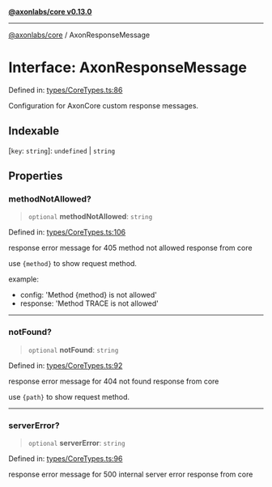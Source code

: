 [**@axonlabs/core v0.13.0**](../README.md)

***

[@axonlabs/core](../globals.md) / AxonResponseMessage

# Interface: AxonResponseMessage

Defined in: [types/CoreTypes.ts:86](https://github.com/AxonJsLabs/AxonJs/blob/443c878e407aac4d555b412a63d998c861697725/src/types/CoreTypes.ts#L86)

Configuration for AxonCore custom response messages.

## Indexable

\[`key`: `string`\]: `undefined` \| `string`

## Properties

### methodNotAllowed?

> `optional` **methodNotAllowed**: `string`

Defined in: [types/CoreTypes.ts:106](https://github.com/AxonJsLabs/AxonJs/blob/443c878e407aac4d555b412a63d998c861697725/src/types/CoreTypes.ts#L106)

response error message for 405 method not allowed response from core

use `{method}` to show request method.

example:
- config: 'Method {method} is not allowed'
- response: 'Method TRACE is not allowed'

***

### notFound?

> `optional` **notFound**: `string`

Defined in: [types/CoreTypes.ts:92](https://github.com/AxonJsLabs/AxonJs/blob/443c878e407aac4d555b412a63d998c861697725/src/types/CoreTypes.ts#L92)

response error message for 404 not found response from core

use `{path}` to show request method.

***

### serverError?

> `optional` **serverError**: `string`

Defined in: [types/CoreTypes.ts:96](https://github.com/AxonJsLabs/AxonJs/blob/443c878e407aac4d555b412a63d998c861697725/src/types/CoreTypes.ts#L96)

response error message for 500 internal server error response from core
